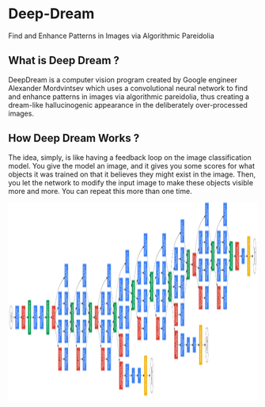 # Deep-Dream
Find and Enhance Patterns in Images via Algorithmic Pareidolia

## What is Deep Dream ?

DeepDream is a computer vision program created by Google engineer Alexander Mordvintsev which uses a convolutional neural network to find and enhance patterns in images via algorithmic pareidolia, thus creating a dream-like hallucinogenic appearance in the deliberately over-processed images.

## How Deep Dream Works ?

The idea, simply, is like having a feedback loop on the image classification model. You give the model an image, and it gives you some scores for what objects it was trained on that it believes they might exist in the image. Then, you let the network to modify the input image to make these objects visible more and more. You can repeat this more than one time.

<p align="center">
<img src="https://github.com/crypto-code/Deep-Dream/blob/master/assets/model.png" height="400" align="middle" />   </p>
